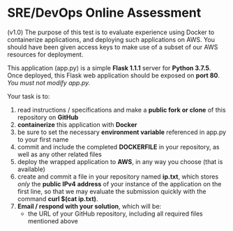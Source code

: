# SRE/DevOps Online Assessment

(v1.0) The purpose of this test is to evaluate experience using Docker to containerize applications, and deploying such applications on AWS. You should have been given access keys to make use of a subset of our AWS resources for deployment.

This application (app.py) is a simple **Flask 1.1.1** server for **Python 3.7.5**. Once deployed, this Flask web application should be exposed on **port 80**. *You must not modify app.py.*

Your task is to:

1. read instructions / specifications and make a **public fork or clone** of this repository on **GitHub**
2. **containerize** this application with **Docker**
3. be sure to set the necessary **environment variable** referenced in app.py to your first name
4. commit and include the completed **DOCKERFILE** in your repository, as well as any other related files
5. deploy the wrapped application to **AWS**, in any way you choose (that is available)
6. create and commit a file in your repository named **ip.txt**, which stores *only* the **public IPv4 address** of your instance of the application on the first line, so that we may evaluate the submission quickly with the command **curl $(cat ip.txt)**.
7. **Email / respond with your solution**, which will be:
   * the URL of your GitHub repository, including all required files mentioned above